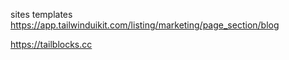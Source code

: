 sites
templates
https://app.tailwinduikit.com/listing/marketing/page_section/blog

https://tailblocks.cc


